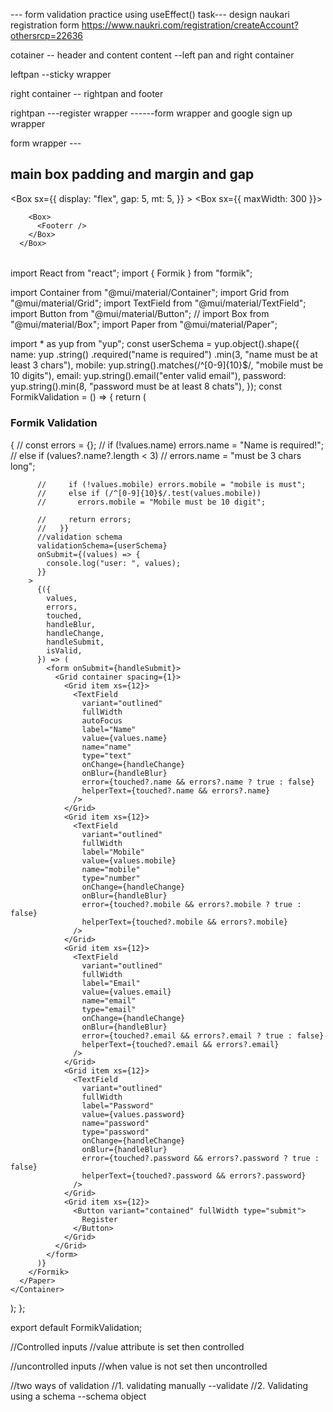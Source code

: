 --- form validation practice using useEffect()
task--- design naukari registration form https://www.naukri.com/registration/createAccount?othersrcp=22636

cotainer
-- header and content
content
--left pan and right container

leftpan
--sticky wrapper

right container
-- rightpan and footer

rightpan
---register wrapper
------form wrapper and google sign up wrapper

form wrapper
---<form> </form>

## main box padding and margin and gap

<Box
sx={{
          display: "flex",
          gap: 5,
          mt: 5,
        }} >
<Box sx={{ maxWidth: 300 }}>
<StickyCard />
</Box>

        <Box>
          <Footerr />
        </Box>
      </Box>

######

import React from "react";
import { Formik } from "formik";

import Container from "@mui/material/Container";
import Grid from "@mui/material/Grid";
import TextField from "@mui/material/TextField";
import Button from "@mui/material/Button";
// import Box from "@mui/material/Box";
import Paper from "@mui/material/Paper";

import \* as yup from "yup";
const userSchema = yup.object().shape({
name: yup
.string()
.required("name is required")
.min(3, "name must be at least 3 chars"),
mobile: yup.string().matches(/^[0-9]{10}$/, "mobile must be 10 digits"),
email: yup.string().email("enter valid email"),
password: yup.string().min(8, "password must be at least 8 chats"),
});
const FormikValidation = () => {
return (
<Container>
<h3>Formik Validation</h3>
<Paper sx={{ p: 5 }}>
<Formik
initialValues={{
            name: "",
            mobile: "",
            email: "",
            password: "",
          }}
//manual validation
// validate={(values) => {
// const errors = {};
// if (!values.name) errors.name = "Name is required!";
// else if (values?.name?.length < 3)
// errors.name = "must be 3 chars long";

          //     if (!values.mobile) errors.mobile = "mobile is must";
          //     else if (/^[0-9]{10}$/.test(values.mobile))
          //       errors.mobile = "Mobile must be 10 digit";

          //     return errors;
          //   }}
          //validation schema
          validationSchema={userSchema}
          onSubmit={(values) => {
            console.log("user: ", values);
          }}
        >
          {({
            values,
            errors,
            touched,
            handleBlur,
            handleChange,
            handleSubmit,
            isValid,
          }) => (
            <form onSubmit={handleSubmit}>
              <Grid container spacing={1}>
                <Grid item xs={12}>
                  <TextField
                    variant="outlined"
                    fullWidth
                    autoFocus
                    label="Name"
                    value={values.name}
                    name="name"
                    type="text"
                    onChange={handleChange}
                    onBlur={handleBlur}
                    error={touched?.name && errors?.name ? true : false}
                    helperText={touched?.name && errors?.name}
                  />
                </Grid>
                <Grid item xs={12}>
                  <TextField
                    variant="outlined"
                    fullWidth
                    label="Mobile"
                    value={values.mobile}
                    name="mobile"
                    type="number"
                    onChange={handleChange}
                    onBlur={handleBlur}
                    error={touched?.mobile && errors?.mobile ? true : false}
                    helperText={touched?.mobile && errors?.mobile}
                  />
                </Grid>
                <Grid item xs={12}>
                  <TextField
                    variant="outlined"
                    fullWidth
                    label="Email"
                    value={values.email}
                    name="email"
                    type="email"
                    onChange={handleChange}
                    onBlur={handleBlur}
                    error={touched?.email && errors?.email ? true : false}
                    helperText={touched?.email && errors?.email}
                  />
                </Grid>
                <Grid item xs={12}>
                  <TextField
                    variant="outlined"
                    fullWidth
                    label="Password"
                    value={values.password}
                    name="password"
                    type="password"
                    onChange={handleChange}
                    onBlur={handleBlur}
                    error={touched?.password && errors?.password ? true : false}
                    helperText={touched?.password && errors?.password}
                  />
                </Grid>
                <Grid item xs={12}>
                  <Button variant="contained" fullWidth type="submit">
                    Register
                  </Button>
                </Grid>
              </Grid>
            </form>
          )}
        </Formik>
      </Paper>
    </Container>

);
};

export default FormikValidation;

//Controlled inputs
//value attribute is set then controlled

//uncontrolled inputs
//when value is not set then uncontrolled

//two ways of validation
//1. validating manually --validate
//2. Validating using a schema --schema object
